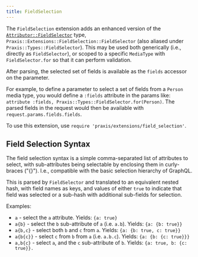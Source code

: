 ```yaml
---
title: FieldSelection
---
```


The `FieldSelection` extension adds an enhanced version of the  [`Attributor::FieldSelector`](https://github.com/rightscale/attributor/wiki/FieldSelector) type, `Praxis::Extensions::FieldSelection::FieldSelector` (also aliased under `Praxis::Types::FieldSelector`). This may be used both generically (i.e., directly as `FieldSelector`), or scoped to a specific `MediaType` with `FieldSelector.for` so that it can perform validation.

After parsing, the selected set of fields is available as the `fields` accessor on the parameter.

For example, to define a parameter to select a set of fields from a `Person` media type, you would define a `:fields` attribute in the params like: `attribute :fields, Praxis::Types::FieldSelector.for(Person)`. The parsed fields in the request would then be available with `request.params.fields.fields`.

To use this extension, use  `require 'praxis/extensions/field_selection'`.


## Field Selection Syntax

The field selection syntax is a simple comma-separated list of attributes to select, with sub-attributes being selectable by enclosing them in curly-braces ("{}"). I.e., compatible with the basic selection hierarchy of GraphQL.

This is parsed by `FieldSelector` and translated to an equivalent nested hash, with field names as keys, and values of either `true` to indicate that field was selected or a sub-hash with additional sub-fields for selection.

Examples:

  * `a` - select the `a` attribute. Yields: `{a: true}`
  * `a{b}` - select the `b` sub-attribute of `a` (i.e. `a.b`). Yields: `{a: {b: true}}`
  * `a{b,c}` - select both `b` and `c` from `a`. Yields: `{a: {b: true, c: true}}`
  * `a{b{c}}` - select `c` from `b` from `a` (i.e. `a.b.c`). Yields: `{a: {b: {c: true}}}`
  * `a,b{c}` - select `a`, and the `c` sub-attribute of `b`. Yields: `{a: true, b: {c: true}}.`
